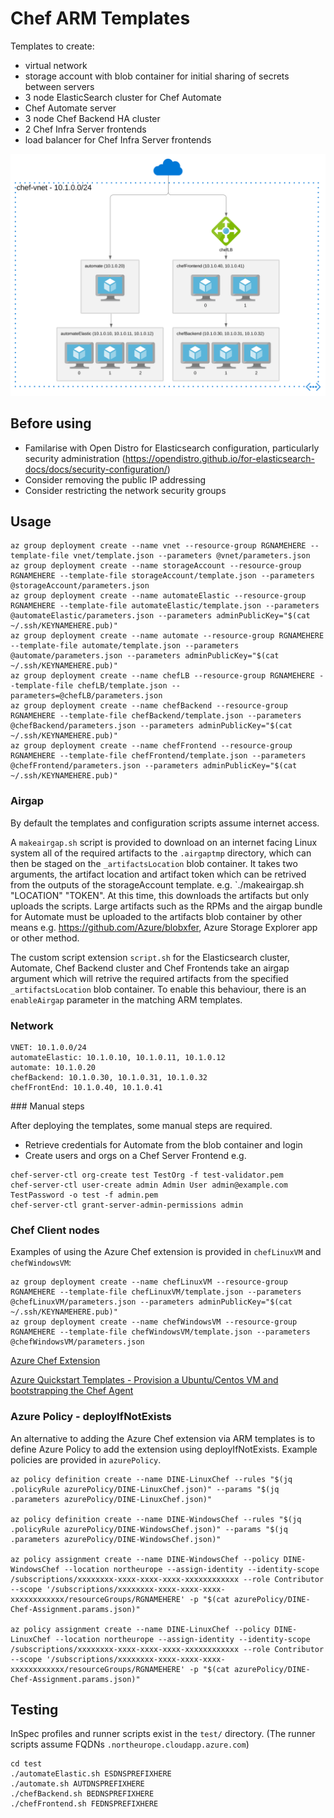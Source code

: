 # Chef ARM Templates

Templates to create:
* virtual network
* storage account with blob container for initial sharing of secrets between servers
* 3 node ElasticSearch cluster for Chef Automate
* Chef Automate server
* 3 node Chef Backend HA cluster
* 2 Chef Infra Server frontends
* load balancer for Chef Infra Server frontends

![Overview](images/overview.svg)

## Before using

* Familarise with Open Distro for Elasticsearch configuration, particularly security administration (https://opendistro.github.io/for-elasticsearch-docs/docs/security-configuration/)
* Consider removing the public IP addressing
* Consider restricting the network security groups

## Usage

```
az group deployment create --name vnet --resource-group RGNAMEHERE --template-file vnet/template.json --parameters @vnet/parameters.json
az group deployment create --name storageAccount --resource-group RGNAMEHERE --template-file storageAccount/template.json --parameters @storageAccount/parameters.json
az group deployment create --name automateElastic --resource-group RGNAMEHERE --template-file automateElastic/template.json --parameters @automateElastic/parameters.json --parameters adminPublicKey="$(cat ~/.ssh/KEYNAMEHERE.pub)"
az group deployment create --name automate --resource-group RGNAMEHERE --template-file automate/template.json --parameters @automate/parameters.json --parameters adminPublicKey="$(cat ~/.ssh/KEYNAMEHERE.pub)"
az group deployment create --name chefLB --resource-group RGNAMEHERE --template-file chefLB/template.json --parameters=@chefLB/parameters.json
az group deployment create --name chefBackend --resource-group RGNAMEHERE --template-file chefBackend/template.json --parameters @chefBackend/parameters.json --parameters adminPublicKey="$(cat ~/.ssh/KEYNAMEHERE.pub)"
az group deployment create --name chefFrontend --resource-group RGNAMEHERE --template-file chefFrontend/template.json --parameters @chefFrontend/parameters.json --parameters adminPublicKey="$(cat ~/.ssh/KEYNAMEHERE.pub)"
```

### Airgap
By default the templates and configuration scripts assume internet access.

A `makeairgap.sh` script is provided to download on an internet facing Linux system all of the required artifacts to the `.airgaptmp` directory, which can then be staged on the `_artifactsLocation` blob container. It takes two arguments, the artifact location and artifact token which can be retrived from the outputs of the storageAccount template. e.g. `./makeairgap.sh "LOCATION" "TOKEN". At this time, this downloads the artifacts but only uploads the scripts. Large artifacts such as the RPMs and the airgap bundle for Automate must be uploaded to the artifacts blob container by other means e.g. https://github.com/Azure/blobxfer, Azure Storage Explorer app or other method.

The custom script extension `script.sh` for the Elasticsearch cluster, Automate, Chef Backend cluster and Chef Frontends take an airgap argument which will retrive the required artifacts from the specified `_artifactsLocation` blob container. To enable this behaviour, there is an `enableAirgap` parameter in the matching ARM templates.

### Network

```
VNET: 10.1.0.0/24
automateElastic: 10.1.0.10, 10.1.0.11, 10.1.0.12
automate: 10.1.0.20
chefBackend: 10.1.0.30, 10.1.0.31, 10.1.0.32
chefFrontEnd: 10.1.0.40, 10.1.0.41
```

### Manual steps

After deploying the templates, some manual steps are required.
* Retrieve credentials for Automate from the blob container and login
* Create users and orgs on a Chef Server Frontend e.g.
```
chef-server-ctl org-create test TestOrg -f test-validator.pem
chef-server-ctl user-create admin Admin User admin@example.com TestPassword -o test -f admin.pem
chef-server-ctl grant-server-admin-permissions admin
```

### Chef Client nodes

Examples of using the Azure Chef extension is provided in `chefLinuxVM` and `chefWindowsVM`:

```
az group deployment create --name chefLinuxVM --resource-group RGNAMEHERE --template-file chefLinuxVM/template.json --parameters @chefLinuxVM/parameters.json --parameters adminPublicKey="$(cat ~/.ssh/KEYNAMEHERE.pub)"
az group deployment create --name chefWindowsVM --resource-group RGNAMEHERE --template-file chefWindowsVM/template.json --parameters @chefWindowsVM/parameters.json
```

[Azure Chef Extension](https://github.com/chef-partners/azure-chef-extension)

[Azure Quickstart Templates - Provision a Ubuntu/Centos VM and bootstrapping the Chef Agent](https://github.com/Azure/azure-quickstart-templates/tree/master/chef-json-parameters-linux-vm)

### Azure Policy - deployIfNotExists

An alternative to adding the Azure Chef extension via ARM templates is to define Azure Policy to add the extension using deployIfNotExists. Example policies are provided in `azurePolicy`.

```
az policy definition create --name DINE-LinuxChef --rules "$(jq .policyRule azurePolicy/DINE-LinuxChef.json)" --params "$(jq .parameters azurePolicy/DINE-LinuxChef.json)"

az policy definition create --name DINE-WindowsChef --rules "$(jq .policyRule azurePolicy/DINE-WindowsChef.json)" --params "$(jq .parameters azurePolicy/DINE-WindowsChef.json)"

az policy assignment create --name DINE-WindowsChef --policy DINE-WindowsChef --location northeurope --assign-identity --identity-scope /subscriptions/xxxxxxxx-xxxx-xxxx-xxxx-xxxxxxxxxxxx --role Contributor --scope '/subscriptions/xxxxxxxx-xxxx-xxxx-xxxx-xxxxxxxxxxxx/resourceGroups/RGNAMEHERE' -p "$(cat azurePolicy/DINE-Chef-Assignment.params.json)"

az policy assignment create --name DINE-LinuxChef --policy DINE-LinuxChef --location northeurope --assign-identity --identity-scope /subscriptions/xxxxxxxx-xxxx-xxxx-xxxx-xxxxxxxxxxxx --role Contributor --scope '/subscriptions/xxxxxxxx-xxxx-xxxx-xxxx-xxxxxxxxxxxx/resourceGroups/RGNAMEHERE' -p "$(cat azurePolicy/DINE-Chef-Assignment.params.json)"
```

## Testing

InSpec profiles and runner scripts exist in the `test/` directory. (The runner scripts assume FQDNs `.northeurope.cloudapp.azure.com`)

```
cd test
./automateElastic.sh ESDNSPREFIXHERE
./automate.sh AUTDNSPREFIXHERE
./chefBackend.sh BEDNSPREFIXHERE
./chefFrontend.sh FEDNSPREFIXHERE
```

